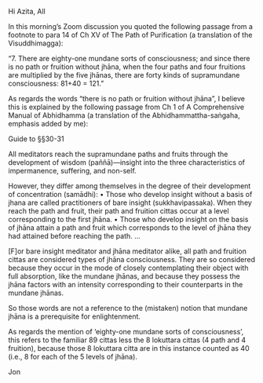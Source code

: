 Hi Azita, All
 
In this morning’s Zoom discussion you quoted the following passage from a footnote to para 14 of Ch XV of The Path of Purification (a translation of the Visuddhimagga):
 
“7. There are eighty-one mundane sorts of consciousness; and since there is no path or fruition without jhāna, when the four paths and four fruitions are multiplied by the five jhānas, there are forty kinds of supramundane consciousness: 81+40 = 121.”
 
As regards the words “there is no path or fruition without jhāna”, I believe this is explained by the following passage from Ch 1 of A Comprehensive Manual of Abhidhamma (a translation of the Abhidhammattha-saṅgaha, emphasis added by me):
 
Guide to §§30-31

All meditators reach the supramundane paths and fruits through the development of wisdom (paññā)—insight into the three characteristics of impermanence, suffering, and non-self. 

However, they differ among themselves in the degree of their development of concentration (samādhi): 
• Those who develop insight without a basis of jhana are called practitioners of bare insight (sukkhavipassaka). When they reach the path and fruit, their path and fruition cittas occur at a level corresponding to the first jhāna.
• Those who develop insight on the basis of jhāna attain a path and fruit which corresponds to the level of jhāna they had attained before reaching the path. … 

[F]or bare insight meditator and jhāna meditator alike, all path and fruition cittas are considered types of jhāna consciousness. They are so considered because they occur in the mode of closely contemplating their object with full absorption, like the mundane jhānas, and because they possess the jhāna factors with an intensity corresponding to their counterparts in the mundane jhānas. 
 
So those words are not a reference to the (mistaken) notion that mundane jhāna is a prerequisite for enlightenment.
 
As regards the mention of ‘eighty-one mundane sorts of consciousness’, this refers to the familiar 89 cittas less the 8 lokuttara cittas (4 path and 4 fruition), because those 8 lokuttara citta are in this instance counted as 40 (i.e., 8 for each of the 5 levels of jhāna).
 
Jon
